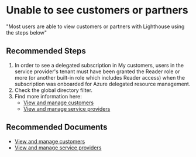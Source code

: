 <properties
	pageTitle="Unable to see customers or partners"
	description="Unable to see customers or partners"
	infoBubbleText="Unable to see customers or partners"
	service="microsoft.managedservices"
	resource="managedservices"
	authors="prukulka"
	ms.author="prukulka"
	displayOrder=""
	articleId="CommonSolutions-managedservices-unabletoseecustomersorpartners"
	diagnosticScenario=""
	selfHelpType="generic"
	supportTopicIds="32642170"
	resourceTags=""
	productPesIds="16761"
	cloudEnvironments="public, fairfax"
/>

# Unable to see customers or partners

"Most users are able to view customers or partners with Lighthouse using the steps below"

## **Recommended Steps**

1. In order to see a delegated subscription in My customers, users in the service provider's tenant must have been granted the Reader role or more (or another built-in role which includes Reader access) when the subscription was onboarded for Azure delegated resource management.
2. Check the global directory filter.
3. Find more information here: 
	* [View and manage customers](https://docs.microsoft.com/azure/lighthouse/how-to/view-manage-customers)
	*  [View and manage service providers](https://docs.microsoft.com/en-us/azure/lighthouse/how-to/view-manage-service-providers)


## **Recommended Documents**
* [View and manage customers](https://docs.microsoft.com/azure/lighthouse/how-to/view-manage-customers)
* [View and manage service providers](https://docs.microsoft.com/en-us/azure/lighthouse/how-to/view-manage-service-providers)

